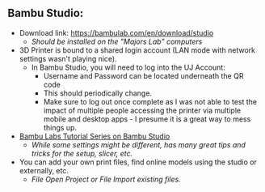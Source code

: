 ## Bambu Studio:
- Download link: https://bambulab.com/en/download/studio
	- *Should be installed on the "Majors Lab" computers*
- 3D Printer is bound to a shared login account (LAN mode with network settings wasn't playing nice).
	- In Bambu Studio, you will need to log into the UJ Account:
		- Username and Password can be located underneath the QR code
		- This should periodically change. 
		- Make sure to log out once complete as I was not able to test the impact of multiple people accessing the printer via multiple mobile and desktop apps - I presume it is a great way to mess things up.
- [ Bambu Labs Tutorial Series on Bambu Studio](https://www.youtube.com/watch?v=8TQCRVS72Us&list=PLFUVS59deIm2mawl3Zjk1XI9yp7H7955J)
	- *While some settings might be different, has many great tips and tricks for the setup, slicer, etc.*
- You can add your own print files, find online models using the studio or externally, etc.
	- *File Open Project or File Import existing files.*
